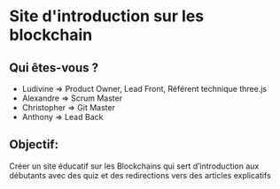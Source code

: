 # Site d'introduction sur les blockchain

## Qui êtes-vous ?
- Ludivine => Product Owner, Lead Front, Référent technique three.js
- Alexandre => Scrum Master
- Christopher => Git Master
- Anthony => Lead Back

## Objectif:
Créer un site éducatif sur les Blockchains qui sert d’introduction aux débutants avec des quiz et des redirections vers des articles explicatifs
